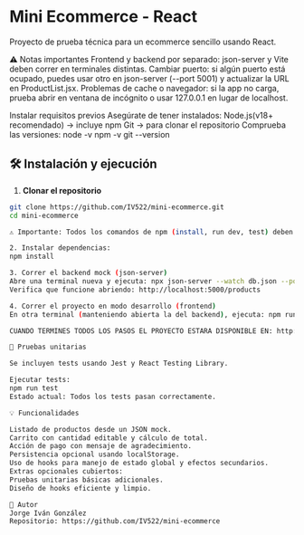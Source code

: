 # Mini Ecommerce - React
Proyecto de prueba técnica para un ecommerce sencillo usando React.

⚠️ Notas importantes
Frontend y backend por separado: json-server y Vite deben correr en terminales distintas.
Cambiar puerto: si algún puerto está ocupado, puedes usar otro en json-server (--port 5001) y actualizar la URL en ProductList.jsx.
Problemas de cache o navegador: si la app no carga, prueba abrir en ventana de incógnito o usar 127.0.0.1 en lugar de localhost.

Instalar requisitos previos
Asegúrate de tener instalados:
Node.js(v18+ recomendado) → incluye npm
Git → para clonar el repositorio
Comprueba las versiones:
node -v
npm -v
git --version

## 🛠 Instalación y ejecución

1. **Clonar el repositorio**
```bash
git clone https://github.com/IV522/mini-ecommerce.git
cd mini-ecommerce

⚠️ Importante: Todos los comandos de npm (install, run dev, test) deben ejecutarse dentro de esta carpeta, donde se encuentra package.json.

2. Instalar dependencias:
npm install

3. Correr el backend mock (json-server)
Abre una terminal nueva y ejecuta: npx json-server --watch db.json --port 5000
Verifica que funcione abriendo: http://localhost:5000/products

4. Correr el proyecto en modo desarrollo (frontend)
En otra terminal (manteniendo abierta la del backend), ejecuta: npm run dev

CUANDO TERMINES TODOS LOS PASOS EL PROYECTO ESTARA DISPONIBLE EN: http://localhost:5173

🧪 Pruebas unitarias

Se incluyen tests usando Jest y React Testing Library.

Ejecutar tests:
npm run test
Estado actual: Todos los tests pasan correctamente.

💡 Funcionalidades

Listado de productos desde un JSON mock.
Carrito con cantidad editable y cálculo de total.
Acción de pago con mensaje de agradecimiento.
Persistencia opcional usando localStorage.
Uso de hooks para manejo de estado global y efectos secundarios.
Extras opcionales cubiertos:
Pruebas unitarias básicas adicionales.
Diseño de hooks eficiente y limpio.

📌 Autor
Jorge Iván González
Repositorio: https://github.com/IV522/mini-ecommerce
